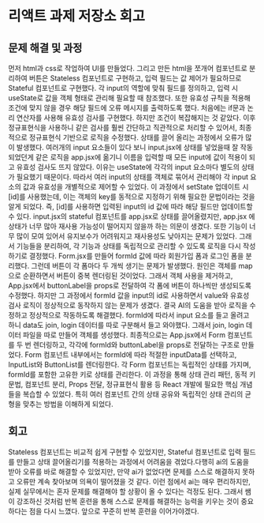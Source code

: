 # 리액트 과제 저장소 회고

## 문제 해결 및 과정

먼저 html과 css로 작업하여 UI를 만들었다. 그리고 만든 html을 쪼개어 컴포넌트로 분리하여 버튼은 Stateless 컴포넌트로 구현하고, 입력 필드는 값 제어가 필요하므로 Stateful 컴포넌트로 구현했다. 각 input의 역할에 맞춰 필드를 정의하고, 입력 시 useState로 값을 객체 형태로 관리해 필요할 때 참조했다. 또한 유효성 규칙을 적용해 조건에 맞지 않을 경우 해당 필드에 오류 메시지를 출력하도록 했다. 처음에는 if문과 논리 연산자를 사용해 유효성 검사를 구현했다. 하지만 조건이 복잡해지는 것 같았다. 이후 정규표현식을 사용하니 같은 검사를 훨씬 간단하고 직관적으로 처리할 수 있어서, 최종적으로 정규표현식 기반으로 로직을 수정했다. 상태를 끌어 올리는 과정에서 오류가 많이 발생했다. 여러개의 input 요소들이 있다 보니 input.jsx에 상태를 넣었을때 잘 작동되었던게 같은 로직을 app.jsx에 옮기니 이름을 입력할 때 모든 input에 값이 적용이 되고 유효성 검사도 뜨지 않았다. 이유는 useState에 각각의 input 요소마다 별도의 상태가 필요했기 때문이다. 따라서 여러 input의 상태를 객체로 묶어서 관리해야 각 input 요소의 값과 유효성을 개별적으로 제어할 수 있었다. 이 과정에서 setState 업데이트 시 [id]를 사용했는데, 이는 객체의 key를 동적으로 지정하기 위해 필요한 문법이라는 것을 알게 되었다. 즉, [id]를 사용하면 입력된 input의 id 값에 따라 해당 필드만 업데이트할 수 있다. input.jsx의 stateful 컴포넌트를 app.jsx로 상태를 끌어올렸지만, app.jsx 에 상태가 너무 많아 재사용 가능성이 떨어지지 않을까 하는 의문이 생겼다. 또한 기능이 너무 많이 모여 있어서 유지보수가 어려워지고 재사용성도 낮아지는 문제가 있었다. 그래서 기능들을 분리하여, 각 기능과 상태를 독립적으로 관리할 수 있도록 로직을 다시 작성하기로 결정했다. Form.jsx를 만들어 formId 값에 따라 회원가입 폼과 로그인 폼을 분리했다. 그런데 버튼이 각 폼마다 두 개씩 생기는 문제가 발생했다. 원인은 객체를 map으로 순환하면서 버튼이 중복 렌더링된 것이었다. 그래서 객체 사용을 제거하고, App.jsx에서 buttonLabel을 props로 전달하여 각 폼에 버튼이 하나씩만 생성되도록 수정했다. 하지만 그 과정에서 formId 값을 input의 id로 사용하면서 value와 유효성 검사 로직이 정상적으로 동작하지 않는 문제가 생겼다. 결국 AI의 도움을 받아 로직을 수정하고 정상적으로 작동하도록 해결했다. formId에 따라서 input 요소를 들고 올려고 하니 data도 join, login 데이터를 따로 구분해서 들고 와야했다. 그래서 join, login 데이터 파일을 따로 만들어 객체를 생성했다. 최종적으로는 App.jsx에서 Form 컴포넌트를 두 번 렌더링하고, 각각에 formId와 buttonLabel을 props로 전달하는 구조로 만들었다. Form 컴포넌트 내부에서는 formId에 따라 적절한 inputData를 선택하고, InputList와 ButtonList를 렌더링한다. 각 Form 컴포넌트는 독립적인 상태를 가지며, formId를 포함한 고유한 키로 상태를 관리한다. 이 과정을 통해 상태 관리 패턴, 동적 키 문법, 컴포넌트 분리, Props 전달, 정규표현식 활용 등 React 개발에 필요한 핵심 개념들을 복습할 수 있었다. 특히 여러 컴포넌트 간의 상태 공유와 독립적인 상태 관리의 균형을 맞추는 방법을 이해하게 되었다.

## 회고

Stateless 컴포넌트는 비교적 쉽게 구현할 수 있었지만, Stateful 컴포넌트로 입력 필드를 만들고 상태 끌어올리기를 적용하는 과정에서 어려움을 겪었다.다행히 ai의 도움을 받아 오류를 바로 해결할 수 있었지만, 만약 ai가 없었다면 문제를 스스로 해결하지 못하고 오류만 계속 찾아보며 의욕이 떨어졌을 것 같다. 이런 점에서 ai는 매우 편리하지만, 실제 실무에서는 혼자 문제를 해결해야 할 상황이 올 수 있다는 걱정도 된다. 그래서 쌤이 강조하신 것처럼 반복 훈련을 통해 스스로 문제를 해결하는 능력을 키우는 것이 중요하다는 점을 다시 느꼈다. 앞으로 꾸준히 반복 훈련을 이어가야겠다.
